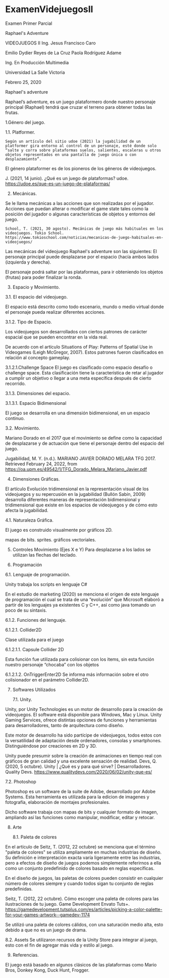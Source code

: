 # ExamenVidejuegosII


Examen Primer Parcial


Raphael's Adventure




VIDEOJUEGOS II
Ing. Jesus Francisco Caro






Emilio Dydier Reyes de La Cruz
Paola Rodríguez Adame




Ing. En Producción Multimedia

Universidad La Salle Victoria





Febrero 25, 2020



Raphael's adventure


Raphael’s adventure, es un juego plataformero donde nuestro personaje principal (Raphael) tendrá que cruzar el terreno para obtener todas las frutas. 


1.Género del juego. 


1.1. Platformer.

	Según un artículo del sitio udoe (2021) la jugabilidad de un platformer gira entorno al control de un personaje, esté donde solo “salte y corra sobre plataformas suelos, salientes, escaleras u otros objetos representados en una pantalla de juego única o con desplazamiento”.

El género plataformer es de los pioneros de los géneros de videojuegos.


J. (2021, 14 junio). ¿Qué es un juego de plataformas? udoe. https://udoe.es/que-es-un-juego-de-plataformas/

2. Mecánicas.
	
Se le llama mecánicas a las acciones que son realizadas por el jugador.
Acciones que puedan alterar o modificar el game state tales como la posición del jugador o algunas características de objetos y entornos del juego.

	School, T. (2021, 30 agosto). Mecánicas de juego más habituales en los videojuegos. Tokio School. https://www.tokioschool.com/noticias/mecanicas-de-juego-habituales-en-videojuegos/


Las mecánicas del videojuego Raphael's adventure son las siguientes:
 El personaje principal puede desplazarse por el espacio (hacía ambos lados (izquierda y derecha). 

El personaje podrá saltar por las plataformas, para ir obteniendo los objetos (frutas) para poder finalizar la ronda.


3. Espacio y Movimiento.

3.1. El espacio del videojuego.

El espacio está descrito como todo escenario, mundo o medio virtual donde el personaje pueda realizar diferentes acciones.

3.1.2. Tipo de Espacio.

Los videojuegos son desarrollados con ciertos patrones de carácter espacial que se pueden encontrar en la vida real.

De acuerdo con el artículo Situations of Play: Patterns of Spatial Use in Videogames (Leigh McGregor, 2007). Estos patrones fueron clasificados en relación al concepto gameplay.

3.1.2.1.Challenge Space
	El juego es clasificado como espacio desafío o challenge space. Esta clasificación tiene la característica de retar al jugador a cumplir un objetivo o llegar a una meta específica después de cierto recorrido.


3.1.3. Dimensiones del espacio.

3.1.3.1. Espacio Bidimensional

El juego se desarrolla en una dimensión bidimensional, en un espacio               continuo.


3.2. Movimiento.

Mariano Dorado en el 2017 que el movimiento se define como la capacidad de desplazarse y de actuación que tiene el personaje dentro del espacio del juego.

Jugabilidad, M. Y. (n.d.). MARIANO JAVIER DORADO MELARA TFG 2017. Retrieved February 24, 2022, from https://oa.upm.es/49542/1/TFG_Dorado_Melara_Mariano_Javier.pdf


4. Dimensiones Gráficas.

El artículo Evolución tridimensional en la representación visual de los videojuegos y su repercusión en la jugabilidad (Bullón Sabín, 2009) desarrolla diferentes maneras de representación bidimensional y tridimensional que existe en los espacios de videojuegos y de cómo esto afecta la jugabilidad.

4.1. Naturaleza Gráfica.

El juego es construido visualmente por gráficos 2D.

mapas de bits.
sprites.
gráficos vectoriales.


5. Controles
Movimiento (Ejes X e Y)
	Para desplazarse a los lados se utilizan las flechas del teclado. 


6. Programación

6.1. Lenguaje de programación.

Unity trabaja los scripts en lenguaje C# 

En el estudio de marketing (2020) se menciona el origen de este lenguaje de programación el cual se trata de una “evolución” que Microsoft elaboró a partir de los lenguajes ya existentes C y C++, así como java tomando un poco de su sintaxis.

6.1.2. Funciones del lenguaje.
	
6.1.2.1. Collider2D
	
Clase utilizada para el juego

6.1.2.1.1. Capsule Collider 2D

Esta función fue utilizada para colisionar con los items, sin esta función nuestro personaje “chocaba” con los objetos

6.1.2.1.2. OnTriggerEnter2D
Se informa más información sobre el otro colisionador en el parámetro      Collider2D.

7. Softwares Utilizados

     7.1. Unity.

Unity, por Unity Technologies es un motor de desarrollo para la creación de videojuegos. El software está disponible para Windows, Mac y Linux.
Unity Gaming Services, ofrece distintas opciones de funciones y herramientas para desarrolladores, tanto de arquitectura como diseño.

Este motor de desarrollo ha sido partícipe de videojuegos, todos estos con la versatilidad de adaptación desde ordenadores, consolas y smartphones. Distinguiéndose por creaciones en 2D y 3D.

Unity puede presumir sobre la creación de animaciones en tiempo real con gráficos de gran calidad y una excelente sensación de realidad.
 Devs, Q. (2020, 5 octubre). Unity | ¿Qué es y para qué sirve? | Desarrolladores. Quality Devs. https://www.qualitydevs.com/2020/06/02/unity-que-es/

 7.2. Photoshop
 
Photoshop es un software de la suite de Adobe, desarrollado por Adobe Systems. Esta herramienta es utilizada para la edicion de imagenes y fotografía, elaboración de montajes profesionales. 
 
Dicho software trabaja con mapas de bits y cualquier formato de imagen, ampliando así las funciones como manipular, modificar, editar y retocar.

8. Arte

   8.1. Paleta de colores

En el artículo de Seitz, T. (2012, 22 octubre) se menciona que el término "paleta de colores" se utiliza ampliamente en muchas industrias de diseño. Su definición e interpretación exacta varía ligeramente entre las industrias, pero a efectos de diseño de juegos podemos simplemente referirnos a ella como un conjunto predefinido de colores basado en reglas específicas.

En el diseño de juegos, las paletas de colores pueden consistir en cualquier número de colores siempre y cuando todos sigan tu conjunto de reglas predefinidas.
 
Seitz, T. (2012, 22 octubre). Cómo escoger una paleta de colores para las ilustraciones de tu juego. Game Development Envato Tuts+. https://gamedevelopment.tutsplus.com/es/articles/picking-a-color-palette-for-your-games-artwork--gamedev-1174

Se utilizó una paleta de colores cálidos, con una saturación medio alta, esto debido a que no es un juego de drama.

  
   8.2. Assets
	Se utilizaron recursos de la Unity Store para integrar al juego, esto con el fin de agregar más vida y estilo al juego.


9. Referencias.
	
El juego está basado en algunos clásicos de las plataformas como Mario Bros, Donkey Kong, Duck Hunt, Frogger.
